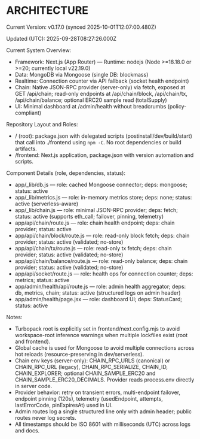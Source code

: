 # ARCHITECTURE

<!--VERSION_INFO_START-->
Current Version: v0.17.0 (synced 2025-10-01T12:07:00.480Z)
<!--VERSION_INFO_END-->

Updated (UTC): 2025-09-28T08:27:26.000Z

Current System Overview:
- Framework: Next.js (App Router) — Runtime: nodejs (Node >=18.18.0 or >=20; currently local v22.19.0)
- Data: MongoDB via Mongoose (single DB: blockmass)
- Realtime: Connection counter via API fallback (socket health endpoint)
- Chain: Native JSON-RPC provider (server-only) via fetch, exposed at GET /api/chain; read-only endpoints at /api/chain/block, /api/chain/tx, /api/chain/balance; optional ERC20 sample read (totalSupply)
- UI: Minimal dashboard at /admin/health without breadcrumbs (policy-compliant)

Repository Layout and Roles:
- / (root): package.json with delegated scripts (postinstall/dev/build/start) that call into ./frontend using `npm -C`. No root dependencies or build artifacts.
- /frontend: Next.js application, package.json with version automation and scripts.

Component Details (role, dependencies, status):
- app/_lib/db.js — role: cached Mongoose connector; deps: mongoose; status: active
- app/_lib/metrics.js — role: in-memory metrics store; deps: none; status: active (serverless-aware)
- app/_lib/chain.js — role: minimal JSON-RPC provider; deps: fetch; status: active (supports eth_call; failover, pinning, telemetry)
- app/api/chain/route.js — role: chain health endpoint; deps: chain provider; status: active
- app/api/chain/block/route.js — role: read-only block fetch; deps: chain provider; status: active (validated; no-store)
- app/api/chain/tx/route.js — role: read-only tx fetch; deps: chain provider; status: active (validated; no-store)
- app/api/chain/balance/route.js — role: read-only balance; deps: chain provider; status: active (validated; no-store)
- app/api/socket/route.js — role: health ops for connection counter; deps: metrics; status: active
- app/admin/health/api/route.js — role: admin health aggregator; deps: db, metrics, chain; status: active (structured logs on admin header)
- app/admin/health/page.jsx — role: dashboard UI; deps: StatusCard; status: active

Notes:
- Turbopack root is explicitly set in frontend/next.config.mjs to avoid workspace-root inference warnings when multiple lockfiles exist (root and frontend).
- Global cache is used for Mongoose to avoid multiple connections across hot reloads (resource-preserving in dev/serverless).
- Chain env keys (server-only): CHAIN_RPC_URLS (canonical) or CHAIN_RPC_URL (legacy), CHAIN_RPC_SERIALIZE, CHAIN_ID, CHAIN_EXPLORER; optional CHAIN_SAMPLE_ERC20 and CHAIN_SAMPLE_ERC20_DECIMALS. Provider reads process.env directly in server code.
- Provider behavior: retry on transient errors, multi-endpoint failover, endpoint pinning (120s), telemetry (usedEndpoint, attempts, lastErrorCode, pinExpiresAt) used in UI.
- Admin routes log a single structured line only with admin header; public routes never log secrets.
- All timestamps should be ISO 8601 with milliseconds (UTC) across logs and docs.
